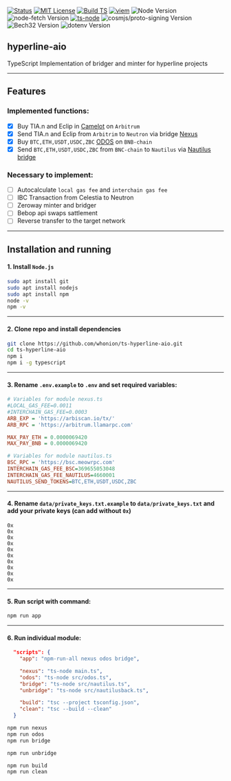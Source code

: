 [![Status](https://img.shields.io/badge/status-active-success.svg)](https://github.com/whonion/ts-hyperline-aio/blob/main/)  [![MIT License](https://img.shields.io/badge/License-MIT-blue.svg)](https://opensource.org/licenses/MIT) [![Build TS](https://github.com/whonion/ts-hyperline-aio/actions/workflows/build.yml/badge.svg)](https://github.com/whonion/ts-hyperline-aio/actions/workflows/build.yml)  [![viem](https://img.shields.io/badge/viem-2.13.0-blue)](https://www.npmjs.com/package/viem) ![Node Version](https://img.shields.io/badge/Node.js-20.12.12-blue.svg)    ![node-fetch Version](https://img.shields.io/badge/node--fetch-3.3.2-blueviolet.svg) [![ts-node](https://img.shields.io/badge/ts--node-10.9.2-brightgreen)](https://www.npmjs.com/package/ts-node)   ![cosmjs/proto-signing Version](https://img.shields.io/badge/cosmjs/proto--signing-0.32.3-orange.svg) ![Bech32 Version](https://img.shields.io/badge/bech32-2.0.0-brightgreen.svg) ![dotenv Version](https://img.shields.io/badge/dotenv-16.4.5-yellow.svg)</br>

## hyperline-aio
TypeScript Implementation of bridger and minter for hyperline projects
<hr>

## Features
### Implemented functions:
- [x] Buy TIA.n and Eclip in [Camelot](https://camelot.exchange) on `Arbitrum`
- [x] Send TIA.n and Eclip from `Arbitrim` to `Neutron` via bridge [Nexus](https://www.usenexus.org/)
- [x] Buy `BTC,ETH,USDT,USDC,ZBC` [ODOS](https://odos.xyz) on `BNB-chain`
- [x] Send `BTC,ETH,USDT,USDC,ZBC` from `BNC-chain` to `Nautilus` via [Nautilus bridge](https://www.nautilusbridge.com)
### Necessary to implement:
- [ ] Autocalculate `local gas fee` and `interchain gas fee`
- [ ] IBC Transaction from Celestia to Neutron
- [ ] Zeroway minter and bridger 
- [ ] Bebop api swaps sattlement
- [ ] Reverse transfer to the target network
<hr>

## Installation and running
#### 1. Install `Node.js`
```sh
sudo apt install git
sudo apt install nodejs
sudo apt install npm
node -v
npm -v
```
<hr>

#### 2. Clone repo and install dependencies
```sh
git clone https://github.com/whonion/ts-hyperline-aio.git
cd ts-hyperline-aio
npm i
npm i -g typescript
```
<hr>

#### 3. Rename `.env.example` to `.env` and set required variables:
```ini
# Variables for module nexus.ts
#LOCAL_GAS_FEE=0.0011
#INTERCHAIN_GAS_FEE=0.0003
ARB_EXP = 'https://arbiscan.io/tx/'
ARB_RPC = 'https://arbitrum.llamarpc.com'

MAX_PAY_ETH = 0.0000069420
MAX_PAY_BNB = 0.0000069420

# Variables for module nautilus.ts
BSC_RPC = 'https://bsc.meowrpc.com'
INTERCHAIN_GAS_FEE_BSC=369655053048
INTERCHAIN_GAS_FEE_NAUTILUS=4660001
NAUTILUS_SEND_TOKENS=BTC,ETH,USDT,USDC,ZBC
```
<hr>

#### 4. Rename `data/private_keys.txt.example` to `data/private_keys.txt` and add your private keys (can add without `0x`)
```env
0x
0x
0x
0x
0x
0x
0x
0x
0x
0x
```
<hr>


#### 5. Run script with command:
```sh
npm run app
```
<hr>


#### 6. Run individual module:
```json
  "scripts": {
    "app": "npm-run-all nexus odos bridge",

    "nexus": "ts-node main.ts",
    "odos": "ts-node src/odos.ts",
    "bridge": "ts-node src/nautilus.ts",
    "unbridge": "ts-node src/nautilusback.ts",

    "build": "tsc --project tsconfig.json",
    "clean": "tsc --build --clean"
  }
```
```sh
npm run nexus
npm run odos
npm run bridge

npm run unbridge

npm run build
npm run clean
```
